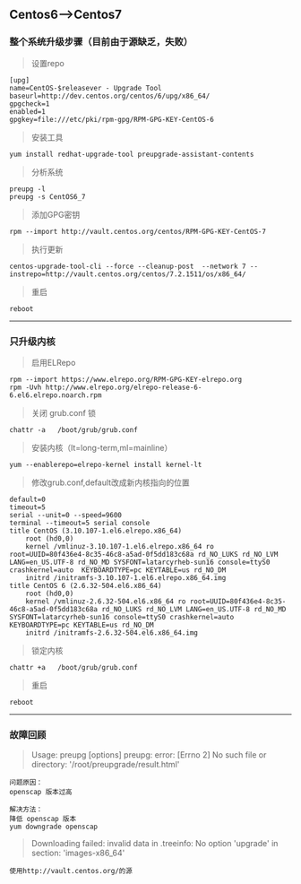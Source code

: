 ## Centos6—>Centos7

### 整个系统升级步骤（目前由于源缺乏，失败）

> 设置repo

	[upg]
	name=CentOS-$releasever - Upgrade Tool
	baseurl=http://dev.centos.org/centos/6/upg/x86_64/
	gpgcheck=1
	enabled=1
	gpgkey=file:///etc/pki/rpm-gpg/RPM-GPG-KEY-CentOS-6


> 安装工具

	yum install redhat-upgrade-tool preupgrade-assistant-contents


> 分析系统
	
	preupg -l
	preupg -s CentOS6_7

>添加GPG密钥
	
	rpm --import http://vault.centos.org/centos/RPM-GPG-KEY-CentOS-7
	
>执行更新

	centos-upgrade-tool-cli --force --cleanup-post  --network 7 --instrepo=http://vault.centos.org/centos/7.2.1511/os/x86_64/
>重启

	reboot
	

***

### 只升级内核

>启用ELRepo

	rpm --import https://www.elrepo.org/RPM-GPG-KEY-elrepo.org
	rpm -Uvh http://www.elrepo.org/elrepo-release-6-6.el6.elrepo.noarch.rpm  
	
>关闭 grub.conf 锁

	chattr -a   /boot/grub/grub.conf

>安装内核（lt=long-term,ml=mainline）

	yum --enablerepo=elrepo-kernel install kernel-lt  


>修改grub.conf,default改成新内核指向的位置

	default=0
	timeout=5
	serial --unit=0 --speed=9600
	terminal --timeout=5 serial console
	title CentOS (3.10.107-1.el6.elrepo.x86_64)
		root (hd0,0)
		kernel /vmlinuz-3.10.107-1.el6.elrepo.x86_64 ro root=UUID=80f436e4-8c35-46c8-a5ad-0f5dd183c68a rd_NO_LUKS rd_NO_LVM LANG=en_US.UTF-8 rd_NO_MD SYSFONT=latarcyrheb-sun16 console=ttyS0 crashkernel=auto  KEYBOARDTYPE=pc KEYTABLE=us rd_NO_DM
		initrd /initramfs-3.10.107-1.el6.elrepo.x86_64.img
	title CentOS 6 (2.6.32-504.el6.x86_64)
		root (hd0,0)
		kernel /vmlinuz-2.6.32-504.el6.x86_64 ro root=UUID=80f436e4-8c35-46c8-a5ad-0f5dd183c68a rd_NO_LUKS rd_NO_LVM LANG=en_US.UTF-8 rd_NO_MD SYSFONT=latarcyrheb-sun16 console=ttyS0 crashkernel=auto  KEYBOARDTYPE=pc KEYTABLE=us rd_NO_DM
		initrd /initramfs-2.6.32-504.el6.x86_64.img

>锁定内核

	chattr +a   /boot/grub/grub.conf
	
>重启

	reboot

***

### 故障回顾

>Usage: preupg [options] preupg: error: [Errno 2] No such file or directory: '/root/preupgrade/result.html'

	问题原因：
	openscap 版本过高
	
	解决方法：
	降低 openscap 版本
	yum downgrade openscap
	

>Downloading failed: invalid data in .treeinfo: No option 'upgrade' in section: 'images-x86_64'

	使用http://vault.centos.org/的源